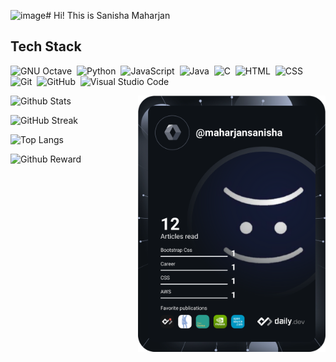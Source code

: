 ![image](https://github.com/maharjansanisha/maharjansanisha/assets/80835360/726f9bfd-3f58-4910-9f2c-35a43287e33a)# Hi! This is Sanisha Maharjan
## Tech Stack

![GNU Octave](https://img.shields.io/badge/-Octave-05122A?style=flat&logo=octave)&nbsp;
![Python](https://img.shields.io/badge/-Python-05122A?style=flat&logo=python)&nbsp;
![JavaScript](https://img.shields.io/badge/-JavaScript-05122A?style=flat&logo=javascript)&nbsp;
![Java](https://img.shields.io/badge/-Java-05122A?style=flat&logo=Java&logoColor=FFA518)&nbsp;
![C](https://img.shields.io/badge/-C-05122A?style=flat&logo=C&logoColor=A8B9CC)&nbsp;
![HTML](https://img.shields.io/badge/-HTML-05122A?style=flat&logo=HTML5)&nbsp;
![CSS](https://img.shields.io/badge/-CSS-05122A?style=flat&logo=CSS3&logoColor=1572B6)&nbsp;
![Git](https://img.shields.io/badge/-Git-05122A?style=flat&logo=git)&nbsp;
![GitHub](https://img.shields.io/badge/-GitHub-05122A?style=flat&logo=github)&nbsp;
![Visual Studio Code](https://img.shields.io/badge/-Visual%20Studio%20Code-05122A?style=flat&logo=visual-studio-code&logoColor=007ACC)&nbsp;

<p align="right">
    <a href="https://app.daily.dev/maharjansanisha">
        <img align="right" src="https://github.com/maharjansanisha/maharjansanisha/blob/main/devcard.svg" width="300" alt="Sanisha Maharjan's Dev Card" />
    </a>
</p>

![Github Stats](https://github-readme-stats.vercel.app/api?username=maharjansanisha&show_icons=true&theme=midnight-purple&count_private=true)

![GitHub Streak](https://github-readme-streak-stats.herokuapp.com/?user=maharjansanisha&theme=midnight-purple)

![Top Langs](https://github-readme-stats.vercel.app/api/top-langs/?username=maharjansanisha&theme=midnight-purple&hide=html&langs_count=10) 

![Github Reward](https://github-profile-trophy.vercel.app/?username=maharjansanisha&theme=dark_lover)


